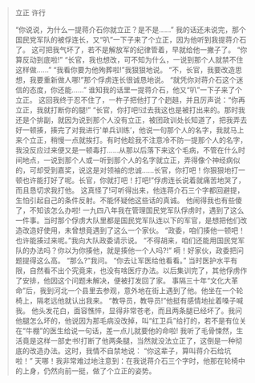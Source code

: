 > 立正
> 许行
> 
> “你说说，为什么一提蒋介石你就立正？是不是……”
> 我的话还未说完，那个国民党军队的被俘连长，又“叭”一下子来了个立正，因为他听到我提蒋介石了。
> 这可把我气坏了，若不是解放军的纪律管着，早就给他一撇子了。
> “你算反动到底啦!”
> “长官，我也想改，可不知为什么，一说到那个人就禁不住这样做……”
> “我看你要为他殉葬啦!”我狠狠地说。
> “不，长官，我要改造思想，我要重新做人哪!”那个俘虏连长很诚恳地说。
> “就凭你对蒋介石这个迷信的态度，你还能……”
> 谁知我的话里一提蒋介石，他又“叭”一下子来了个立正。
> 这回我终于忍不住了，一杵子把他打了个趔趄，并且厉声说：“你再立正，我就打断你的腿!”
> “长官，你打吧!过去我这也是被打出来的。那时我还是个排副，就因为说到那个人没有立正，被团政训处长知道了，把我弄去好一顿揍，揍完了对我进行'单兵训练’，他说一句那个人的名字，我就马上来个立正，稍慢一点就挨打。有时他趁我不注意冷不防一提那个人的名字，我没反应过来便又是一顿毒打……从那以后落下来这个毛病，不管在什么时间地点，一说到那个人或一听到那个人的名字就立正，弄得像个神经病似的，可却受到嘉奖，说这是对领袖的忠诚……长官，你打吧！你狠狠地打一顿也许能打好了呢。长官，你就打吧！打吧!”俘虏连长说着就痛苦地哭了，而且恳切求我打他。
> 这真怪了!可听得出来，他连蒋介石三个字都回避提，生怕引起自己的条件反射。不能怀疑他这些话的真诚。
> 他闹得我也有些傻了，不知该怎么办啦!
> 一九四八年我在管理国民党军队俘虏时，遇到了这么一件事。当时那个俘虏大队里都是国民党军队连以下的军官，是想把他们改造改造好使用，未曾想竟遇到了这么一个家伙。
> “政委，咱们揍他一顿吧！也许能揍过来呢。”我向大队政委请示说。
> “不得胡来，咱们还能用国民党军队的办法吗？你以为你揍他，就是揍他一个人吗?!”
> 嗬！好家伙，政委把问题提得这么高。
> “那么?”我问。
> “你去让军医给他看看。”
> 当时医护水平有限，自然看不出个究竟来，也没有啥医疗办法。以后集训完了，其他俘虏作了安排，他因这个问题未解决，便被打发回了家。
> 事隔三十年“文化大革命”后，我到河北一个县里去参观，意外地在街上遇到了他。他坐在一个轮椅上，隔老远他就认出我来。
> “教导员，教导员!”他挺有感情地扯着嗓子喊我。
> 他头发花白，面容憔悴，显得非常苍老，而且两条腿已经坏了。我问他腿怎么坏的，他说因为那毛病没改掉，叫“红卫兵”给打的，若不是有位关在“牛棚”的医生给说一句话，差一点儿就要他的命啦!
> 我听了毛骨悚然，生活竟是这样一部史书!打断了他两条腿，当然就没法立正了，这倒是一种彻底的改造办法。这时，我情不自禁地说：
> “你这辈子，算叫蒋介石给坑啦！”
> 天哪！我非常难过地注意到：在我说蒋介石三个字时，他那在轮椅中的上身，仍然向前一挺，做了个立正的姿势。


